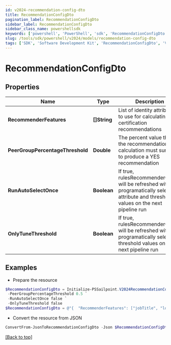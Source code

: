 ```yaml
---
id: v2024-recommendation-config-dto
title: RecommendationConfigDto
pagination_label: RecommendationConfigDto
sidebar_label: RecommendationConfigDto
sidebar_class_name: powershellsdk
keywords: ['powershell', 'PowerShell', 'sdk', 'RecommendationConfigDto', 'V2024RecommendationConfigDto'] 
slug: /tools/sdk/powershell/v2024/models/recommendation-config-dto
tags: ['SDK', 'Software Development Kit', 'RecommendationConfigDto', 'V2024RecommendationConfigDto']
---
```



# RecommendationConfigDto

## Properties

Name | Type | Description | Notes
------------ | ------------- | ------------- | -------------
**RecommenderFeatures** | **[]String** | List of identity attributes to use for calculating certification recommendations | [optional] 
**PeerGroupPercentageThreshold** | **Double** | The percent value that the recommendation calculation must surpass to produce a YES recommendation | [optional] 
**RunAutoSelectOnce** | **Boolean** | If true, rulesRecommenderConfig will be refreshed with new programatically selected attribute and threshold values on the next pipeline run | [optional] [default to $false]
**OnlyTuneThreshold** | **Boolean** | If true, rulesRecommenderConfig will be refreshed with new programatically selected threshold values on the next pipeline run | [optional] [default to $false]

## Examples

- Prepare the resource
```powershell
$RecommendationConfigDto = Initialize-PSSailpoint.V2024RecommendationConfigDto  -RecommenderFeatures [jobTitle, location, peer_group, department, active] `
 -PeerGroupPercentageThreshold 0.5 `
 -RunAutoSelectOnce false `
 -OnlyTuneThreshold false
$RecommendationConfigDto = @"{  "RecommenderFeatures": ["jobTitle", "location", "peer_group", "department", "active"], "PeerGroupPercentageThreshold": "0.5", "RunAutoSelectOnce": false, "OnlyTuneThreshold": false }"@
```

- Convert the resource from JSON
```powershell
ConvertFrom-JsonToRecommendationConfigDto -Json $RecommendationConfigDto
```


[[Back to top]](#) 

